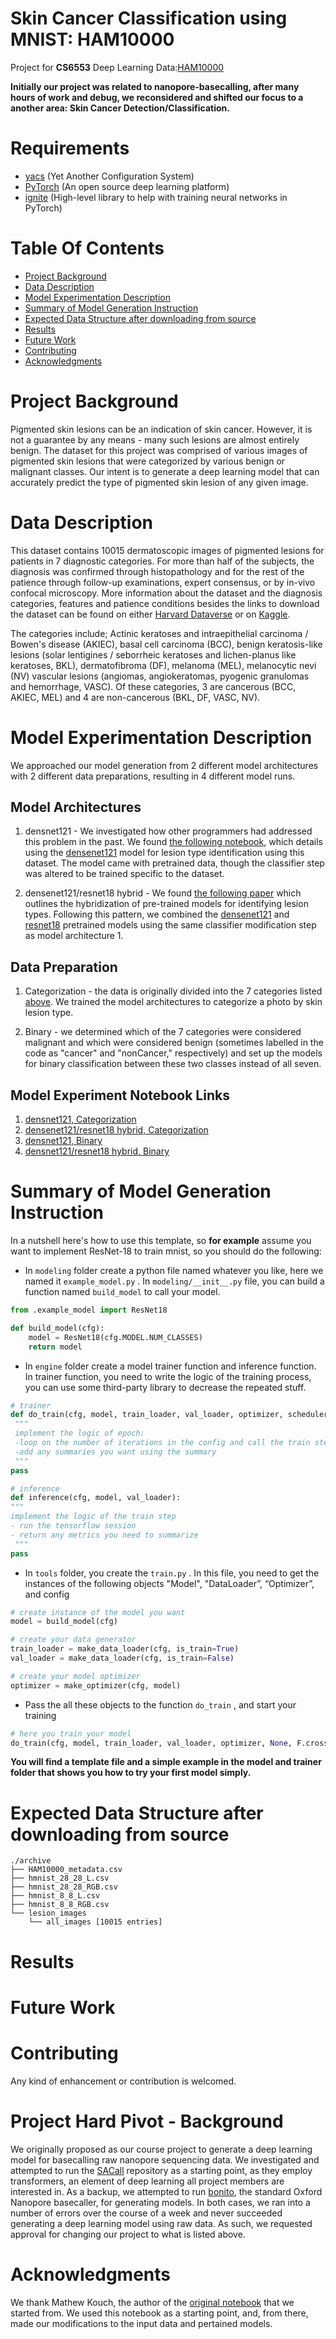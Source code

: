 # Skin Cancer Classification using MNIST: HAM10000
Project for **CS6553** Deep Learning
Data:[HAM10000](https://www.kaggle.com/datasets/kmader/skin-cancer-mnist-ham10000?resource=download)


**Initially our project was related to nanopore-basecalling, after many hours of work and debug, we reconsidered and shifted our focus to a another area: Skin Cancer Detection/Classification.**


# Requirements
- [yacs](https://github.com/rbgirshick/yacs) (Yet Another Configuration System)
- [PyTorch](https://pytorch.org/) (An open source deep learning platform) 
- [ignite](https://github.com/pytorch/ignite) (High-level library to help with training neural networks in PyTorch)

# Table Of Contents
-  [Project Background](#project-background)
-  [Data Description](#data-description)
-  [Model Experimentation Description](#model-experimentation-description)
-  [Summary of Model Generation Instruction](#summary-of-model-generation-instruction)
-  [Expected Data Structure after downloading from source](#expected-data-structure-after-downloading-from-source)
-  [Results](#results)
-  [Future Work](#future-work)
-  [Contributing](#contributing)
-  [Acknowledgments](#acknowledgments)

# Project Background
Pigmented skin lesions can be an indication of skin cancer. However, it is not a guarantee by any means - many such lesions are almost entirely benign. The dataset for this project was comprised of various images of pigmented skin lesions that were categorized by various benign or malignant classes. Our intent is to generate a deep learning model that can accurately predict the type of pigmented skin lesion of any given image.

# Data Description
This dataset contains 10015 dermatoscopic images of pigmented lesions for patients in 7 diagnostic categories. For more than half of the subjects, the diagnosis was confirmed through histopathology and for the rest of the patience through follow-up examinations, expert consensus, or by in-vivo confocal microscopy. More information about the dataset and the diagnosis categories, features and patience conditions besides the links to download the dataset can be found on either [Harvard Dataverse](https://dataverse.harvard.edu/dataset.xhtml?persistentId=doi:10.7910/DVN/DBW86T) or on [Kaggle](https://www.kaggle.com/kmader/skin-cancer-mnist-ham10000/home).

The categories include; Actinic keratoses and intraepithelial carcinoma / Bowen's disease (AKIEC), basal cell carcinoma (BCC), benign keratosis-like lesions (solar lentigines / seborrheic keratoses and lichen-planus like keratoses, BKL), dermatofibroma (DF), melanoma (MEL), melanocytic nevi (NV) vascular lesions (angiomas, angiokeratomas, pyogenic granulomas and hemorrhage, VASC). Of these categories, 3 are cancerous (BCC, AKIEC, MEL) and 4 are non-cancerous (BKL, DF, VASC, NV).

# Model Experimentation Description
We approached our model generation from 2 different model architectures with 2 different data preparations, resulting in 4 different model runs.

## Model Architectures

1. densnet121 - We investigated how other programmers had addressed this problem in the past. We found [the following notebook](https://www.kaggle.com/code/mathewkouch/ham10000-skin-lesion-classifier-82-pytorch), which details using the [densenet121](https://pytorch.org/vision/master/models/generated/torchvision.models.densenet121.html) model for lesion type identification using this dataset. The model came with pretrained data, though the classifier step was altered to be trained specific to the dataset.

2. densenet121/resnet18 hybrid - We found [the following paper](https://ieeexplore.ieee.org/document/8683352) which outlines the hybridization of pre-trained models for identifying lesion types. Following this pattern, we combined the [densenet121](https://pytorch.org/vision/master/models/generated/torchvision.models.densenet121.html) and [resnet18](https://pytorch.org/vision/master/models/generated/torchvision.models.resnet18.html#torchvision.models.resnet18) pretrained models using the same classifier modification step as model architecture 1.

## Data Preparation

1. Categorization - the data is originally divided into the 7 categories listed [above](#data-description). We trained the model architectures to categorize a photo by skin lesion type.

2. Binary - we determined which of the 7 categories were considered malignant and which were considered benign (sometimes labelled in the code as "cancer" and "nonCancer," respectively) and set up the models for binary classification between these two classes instead of all seven.

## Model Experiment Notebook Links

1. [densnet121, Categorization]()
2. [densenet121/resnet18 hybrid, Categorization]()
3. [densnet121, Binary]()
4. [densnet121/resnet18 hybrid, Binary]()

# Summary of Model Generation Instruction 
In a nutshell here's how to use this template, so **for example** assume you want to implement ResNet-18 to train mnist, so you should do the following:
- In `modeling`  folder create a python file named whatever you like, here we named it `example_model.py` . In `modeling/__init__.py` file, you can build a function named `build_model` to call your model.

```python
from .example_model import ResNet18

def build_model(cfg):
    model = ResNet18(cfg.MODEL.NUM_CLASSES)
    return model
``` 

   
- In `engine`  folder create a model trainer function and inference function. In trainer function, you need to write the logic of the training process, you can use some third-party library to decrease the repeated stuff.

```python
# trainer
def do_train(cfg, model, train_loader, val_loader, optimizer, scheduler, loss_fn):
 """
 implement the logic of epoch:
 -loop on the number of iterations in the config and call the train step
 -add any summaries you want using the summary
 """
pass

# inference
def inference(cfg, model, val_loader):
"""
implement the logic of the train step
- run the tensorflow session
- return any metrics you need to summarize
 """
pass
```

- In `tools`  folder, you create the `train.py` .  In this file, you need to get the instances of the following objects "Model",  "DataLoader”, “Optimizer”, and config
```python
# create instance of the model you want
model = build_model(cfg)

# create your data generator
train_loader = make_data_loader(cfg, is_train=True)
val_loader = make_data_loader(cfg, is_train=False)

# create your model optimizer
optimizer = make_optimizer(cfg, model)
```

- Pass the all these objects to the function `do_train` , and start your training
```python
# here you train your model
do_train(cfg, model, train_loader, val_loader, optimizer, None, F.cross_entropy)
```

**You will find a template file and a simple example in the model and trainer folder that shows you how to try your first model simply.**


# Expected Data Structure after downloading from source
```
./archive
├── HAM10000_metadata.csv
├── hmnist_28_28_L.csv
├── hmnist_28_28_RGB.csv
├── hmnist_8_8_L.csv
├── hmnist_8_8_RGB.csv
└── lesion_images
    └── all_images [10015 entries]
```

# Results

# Future Work

# Contributing
Any kind of enhancement or contribution is welcomed.

# Project Hard Pivot - Background
We originally proposed as our course project to generate a deep learning model for basecalling raw nanopore sequencing data. We investigated and attempted to run the [SACall](https://github.com/huangnengCSU/SACall-basecaller) repository as a starting point, as they employ transformers, an element of deep learning all project members are interested in. As a backup, we attempted to run [bonito](https://github.com/nanoporetech/bonito), the standard Oxford Nanopore basecaller, for generating models. In both cases, we ran into a number of errors over the course of a week and never succeeded generating a deep learning model using raw data. As such, we requested approval for changing our project to what is listed above.

# Acknowledgments
We thank Mathew Kouch, the author of the [original notebook](https://www.kaggle.com/code/mathewkouch/ham10000-skin-lesion-classifier-82-pytorch) that we started from. We used this notebook as a starting point, and, from there, made our modifications to the input data and pertained models.



